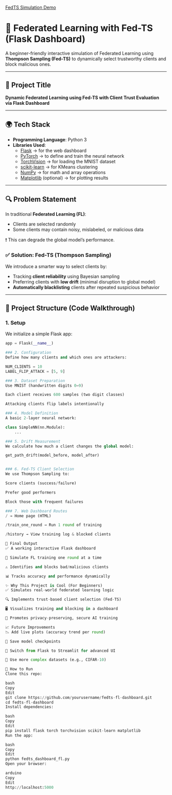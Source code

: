 [FedTS Simulation Demo](simulation.png)

# 🧠 Federated Learning with Fed-TS (Flask Dashboard)

A beginner-friendly interactive simulation of Federated Learning using **Thompson Sampling (Fed-TS)** to dynamically select trustworthy clients and block malicious ones.

---

## 📌 Project Title

**Dynamic Federated Learning using Fed-TS with Client Trust Evaluation via Flask Dashboard**

---

## 🌍 Tech Stack

- **Programming Language**: Python 3
- **Libraries Used**:
  - [Flask](https://flask.palletsprojects.com/) → for the web dashboard
  - [PyTorch](https://pytorch.org/) → to define and train the neural network
  - [TorchVision](https://pytorch.org/vision/stable/index.html) → for loading the MNIST dataset
  - [scikit-learn](https://scikit-learn.org/) → for KMeans clustering
  - [NumPy](https://numpy.org/) → for math and array operations
  - [Matplotlib](https://matplotlib.org/) (optional) → for plotting results

---

## 🔍 Problem Statement

In traditional **Federated Learning (FL)**:
- Clients are selected randomly
- Some clients may contain noisy, mislabeled, or malicious data

❗ This can degrade the global model’s performance.

### ✅ Solution: Fed-TS (Thompson Sampling)
We introduce a smarter way to select clients by:
- Tracking **client reliability** using Bayesian sampling
- Preferring clients with **low drift** (minimal disruption to global model)
- **Automatically blacklisting** clients after repeated suspicious behavior

---

## 🧠 Project Structure (Code Walkthrough)

### 1. **Setup**
We initialize a simple Flask app:
```python
app = Flask(__name__)

### 2. Configuration
Define how many clients and which ones are attackers:

NUM_CLIENTS = 10
LABEL_FLIP_ATTACK = [5, 9]

### 3. Dataset Preparation
Use MNIST (handwritten digits 0–9)

Each client receives 600 samples (two digit classes)

Attacking clients flip labels intentionally

### 4. Model Definition
A basic 2-layer neural network:

class SimpleNN(nn.Module):
    ...

### 5. Drift Measurement
We calculate how much a client changes the global model:

get_path_drift(model_before, model_after)


### 6. Fed-TS Client Selection
We use Thompson Sampling to:

Score clients (success/failure)

Prefer good performers

Block those with frequent failures

### 7. Web Dashboard Routes
/ → Home page (HTML)

/train_one_round → Run 1 round of training

/history → View training log & blocked clients

🚀 Final Output
✅ A working interactive Flask dashboard

🔁 Simulate FL training one round at a time

⚠️ Identifies and blocks bad/malicious clients

📊 Tracks accuracy and performance dynamically

✨ Why This Project is Cool (For Beginners)
✅ Simulates real-world federated learning logic

🔍 Implements trust-based client selection (Fed-TS)

🖥️ Visualizes training and blocking in a dashboard

🔐 Promotes privacy-preserving, secure AI training

📈 Future Improvements
📉 Add live plots (accuracy trend per round)

💾 Save model checkpoints

🎨 Switch from Flask to Streamlit for advanced UI

🧠 Use more complex datasets (e.g., CIFAR-10)

🧪 How to Run
Clone this repo:

bash
Copy
Edit
git clone https://github.com/yourusername/fedts-fl-dashboard.git
cd fedts-fl-dashboard
Install dependencies:

bash
Copy
Edit
pip install flask torch torchvision scikit-learn matplotlib
Run the app:

bash
Copy
Edit
python fedts_dashboard_fl.py
Open your browser:

arduino
Copy
Edit
http://localhost:5000



